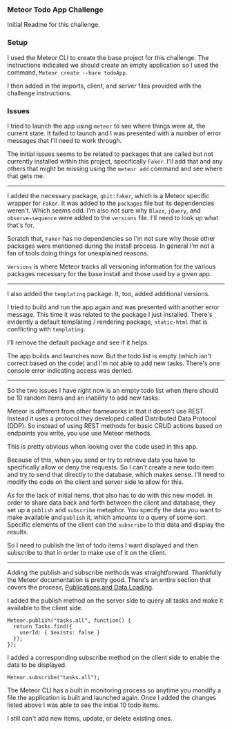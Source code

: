 ### Meteor Todo App Challenge

Initial Readme for this challenge.

### Setup

I used the Meteor CLI to create the base project for this challenge. The instructions indicated we should create an empty application so I used the command, `Meteor create --bare todoApp`.

I then added in the imports, client, and server files provided with the challenge instructions.

### Issues

I tried to launch the app using `meteor` to see where things were at, the current state. It failed to launch and I was presented with a number of error messages that I'll need to work through.

The initial issues seems to be related to packages that are called but not currently installed within this project, specifically `Faker`. I'll add that and any others that might be missing using the `meteor add` command and see where that gets me.

---

I added the necessary package, `gbit:faker`, which is a Meteor specific wrapper for `Faker`. It was added to the `packages` file but its dependencies weren't. Which seems odd. I'm also not sure why `Blaze`, `jQuery`, and `observe-sequence` were added to the `versions` file. I'll need to look up what that's for.

Scratch that, `Faker` has no dependencies so I'm not sure why those other packages were mentioned during the install process. In general I'm not a fan of tools doing things for unexplained reasons.

`Versions` is where Meteor tracks all versioning information for the various packages necessary for the base install and those used by a given app.

---

I also added the `templating` package. It, too, added additional versions.

I tried to build and run the app again and was presented with another error message. This time it was related to the package I just installed. There's evidently a default templating / rendering package, `static-html` that is conflicting with `templating`.

I'll remove the default package and see if it helps.

The app builds and launches now. But the todo list is empty (which isn't correct based on the code) and I'm not able to add new tasks. There's one console error indicating access was denied.

---

So the two issues I have right now is an empty todo list when there should be 10 random items and an inability to add new tasks.

Meteor is different from other frameworks in that it doesn't use REST. Instead it uses a protocol they developed called Distributed Data Protocol (DDP). So instead of using REST methods for basic CRUD actions based on endpoints you write, you use use Meteor methods.

This is pretty obvious when looking over the code used in this app.

Because of this, when you send or try to retrieve data you have to specifically allow or deny the requests. So I can't create a new todo item and try to send that directly to the database, which makes sense. I'll need to modify the code on the client and server side to allow for this.

As for the lack of initial items, that also has to do with this new model. In order to share data back and forth between the client and database, they set up a `publish` and `subscribe` metaphor. You specify the data you want to make available and `publish` it, which amounts to a query of some sort. Specific elements of the client can the `subscribe` to this data and display the results.

So I need to publish the list of todo items I want displayed and then subscribe to that in order to make use of it on the client.

---

Adding the publish and subscribe methods was straightforward. Thankfully the Meteor documentation is pretty good. There's an entire section that covers the process, [Publications and Data Loading](https://guide.meteor.com/data-loading.html).

I added the publish method on the server side to query all tasks and make it available to the client side.

```
Meteor.publish("tasks.all", function() {
  return Tasks.find({
    userId: { $exists: false }
  });
});
```

I added a corresponding subscribe method on the client side to enable the data to be displayed.

```
Meteor.subscribe("tasks.all");
```

The Meteor CLI has a built in monitoring process so anytime you mondify a file the application is built and launched again. Once I added the changes listed above I was able to see the initial 10 todo items.

I still can't add new items, update, or delete existing ones.
